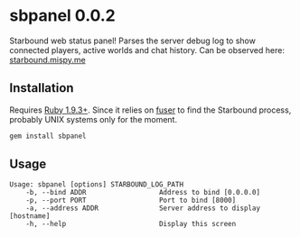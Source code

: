 # sbpanel 0.0.2

Starbound web status panel! Parses the server debug log to show connected players, active worlds and chat history. Can be observed here: [starbound.mispy.me](http://starbound.mispy.me/)

## Installation

Requires [Ruby 1.9.3+](https://www.ruby-lang.org/en/). Since it relies on [fuser](https://en.wikipedia.org/wiki/Fuser_\(Unix\)) to find the Starbound process, probably UNIX systems only for the moment.

```bash
gem install sbpanel
```

## Usage

```
Usage: sbpanel [options] STARBOUND_LOG_PATH
    -b, --bind ADDR                  Address to bind [0.0.0.0]
    -p, --port PORT                  Port to bind [8000]
    -a, --address ADDR               Server address to display [hostname]
    -h, --help                       Display this screen
```
